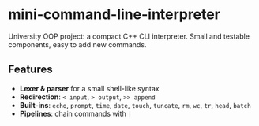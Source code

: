 # mini-command-line-interpreter
University OOP project: a compact C++ CLI interpreter. Small and testable components, easy to add new commands.


## Features
- **Lexer & parser** for a small shell-like syntax
- **Redirection**: `< input`, `> output`, `>> append`
- **Built-ins**: `echo`, `prompt`, `time`, `date`, `touch`, `tuncate`, `rm`, `wc`, `tr`, `head`, `batch`
- **Pipelines**: chain commands with `|`
